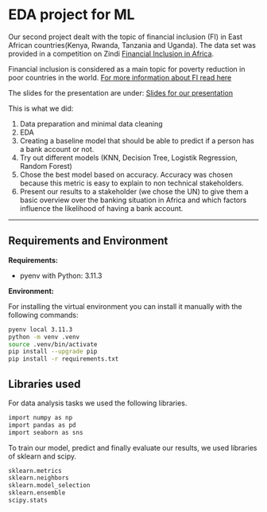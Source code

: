 # EDA project for ML

Our second project dealt with the topic of financial inclusion (FI) in East African countries(Kenya, Rwanda, Tanzania and Uganda). The data set was provided in a competition on Zindi [Financial Inclusion in Africa](https://zindi.africa/competitions/financial-inclusion-in-africa).

Financial inclusion is considered as a main topic for poverty reduction in poor countries in the world.
[For more information about FI read here](https://www.gpfi.org/why-financial-inclusion)

The slides for the presentation are under: [Slides for our presentation](https://docs.google.com/presentation/d/13g0cf4CojeH_SqUUQ84opw7_dplkrl_nZlCcmJoBrco/edit#slide=id.g1e4c24518d3_0_1)

This is what we did:

1. Data preparation and minimal data cleaning
2. EDA
3. Creating a baseline model that should be able to predict if a person has a bank account or not.
4. Try out different models (KNN, Decision Tree, Logistik Regression, Random Forest)
5. Chose the best model based on accuracy. Accuracy was chosen because this metric is easy to explain to non technical stakeholders. 
6. Present our results to a stakeholder (we chose the UN) to give them a basic overview over the banking situation in Africa and which factors  influence the likelihood of having a bank account.

---

## Requirements and Environment

**Requirements:**
- pyenv with Python: 3.11.3

**Environment:** 

For installing the virtual environment you can install it manually with the following commands: 

```Bash
pyenv local 3.11.3
python -m venv .venv
source .venv/bin/activate
pip install --upgrade pip
pip install -r requirements.txt
```


## Libraries used
For data analysis tasks we used the following libraries.
```Bash
import numpy as np
import pandas as pd
import seaborn as sns
```
To train our model, predict and finally evaluate our results, we used libraries of sklearn and scipy.

```Bash
sklearn.metrics
sklearn.neighbors
sklearn.model_selection
sklearn.ensemble
scipy.stats
```



